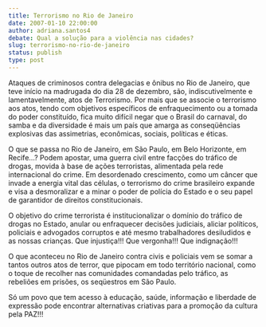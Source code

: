 ```yaml
---
title: Terrorismo no Rio de Janeiro
date: 2007-01-10 22:00:00
author: adriana.santos4
debate: Qual a solução para a violência nas cidades?
slug: terrorismo-no-rio-de-janeiro
status: publish 
type: post
---
```


  

Ataques de criminosos contra delegacias e ônibus no Rio de Janeiro, que teve início na madrugada do dia 28 de dezembro, são, indiscutivelmente e lamentavelmente, atos de Terrorismo. Por mais que se associe o terrorismo aos atos, tendo com objetivos específicos de enfraquecimento ou a tomada do poder constituído, fica muito difícil negar que o Brasil do carnaval, do samba e da diversidade é mais um país que amarga as conseqüências explosivas das assimetrias, econômicas, sociais, políticas e éticas.   

  

O que se passa no Rio de Janeiro, em São Paulo, em Belo Horizonte, em Recife...? Podem apostar, uma guerra civil entre facções do tráfico de drogas, movida à base de ações terroristas, alimentada pela rede internacional do crime. Em desordenado crescimento, como um câncer que invade a energia vital das células, o terrorismo do crime brasileiro expande e visa a desmoralizar e a minar o poder de polícia do Estado e o seu papel de garantidor de direitos constitucionais.  

  

O objetivo do crime terrorista é institucionalizar o domínio do tráfico de drogas no Estado, anular ou enfraquecer decisões judiciais, aliciar políticos, policiais e advogados corruptos e até mesmo trabalhadores desiludidos e as nossas crianças. Que injustiça!!! Que vergonha!!! Que indignação!!!  

  

O que aconteceu no Rio de Janeiro contra civis e policiais vem se somar a tantos outros atos de terror, que pipocam em todo território nacional, como o toque de recolher nas comunidades comandadas pelo tráfico, as rebeliões em prisões, os seqüestros em São Paulo.   

Só um povo que tem acesso à educação, saúde, informação e liberdade de expressão pode encontrar alternativas criativas para a promoção da cultura pela PAZ!!!
